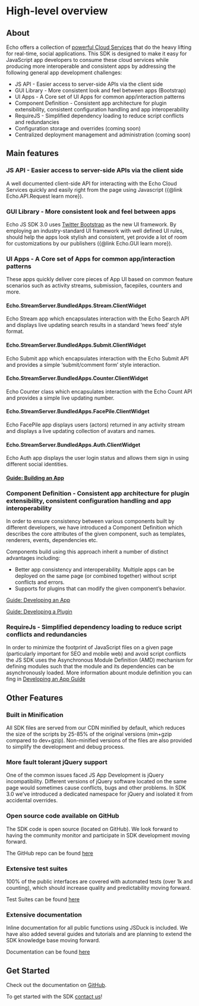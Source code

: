 # High-level overview

## About
Echo offers a collection of [powerful Cloud Services](http://aboutecho.com/WhatWeOffer/EchoPlatform) that do the heavy lifting for real-time, social applications. This SDK is designed to make it easy for JavaScript app developers to consume these cloud services while producing more interoperable and consistent apps by addressing the following general app development challenges:


- JS API - Easier access to server-side APIs via the client side
- GUI Library - More consistent look and feel between apps (Bootstrap)
- UI Apps - A Core set of UI Apps for common app/interaction patterns
- Component Definition - Consistent app architecture for plugin extensibility, consistent configuration handling and app interoperability
- RequireJS - Simplified dependency loading to reduce script conflicts and redundancies
- Configuration storage and overrides (coming soon)
- Centralized deployment management and administration (coming soon)

## Main features

### JS API - Easier access to server-side APIs via the client side
A well documented client-side API for interacting with the Echo Cloud Services quickly and easily right from the page using Javascript ({@link Echo.API.Request learn more}).

### GUI Library - More consistent look and feel between apps
Echo JS SDK 3.0 uses [Twitter Bootstrap](http://twitter.github.com/bootstrap/) as the new UI framework. By employing an industry-standard UI framework with well defined UI rules, should help the apps look stylish and consistent, yet provide a lot of room for customizations by our publishers ({@link Echo.GUI learn more}).

### UI Apps - A Core set of Apps for common app/interaction patterns
These apps quickly deliver core pieces of App UI based on common feature scenarios such as activity streams, submission, facepiles, counters and more.

#### Echo.StreamServer.BundledApps.Stream.ClientWidget
Echo Stream app which encapsulates interaction with the Echo Search API and displays live updating search results in a standard ‘news feed’ style format.

#### Echo.StreamServer.BundledApps.Submit.ClientWidget
Echo Submit app which encapsulates interaction with the Echo Submit API and provides a simple ‘submit/comment form’ style interaction.

#### Echo.StreamServer.BundledApps.Counter.ClientWidget
Echo Counter class which encapsulates interaction with the Echo Count API and provides a simple live updating number.

#### Echo.StreamServer.BundledApps.FacePile.ClientWidget
Echo FacePile app displays users (actors) returned in any activity stream and displays a live updating collection of avatars and names.

#### Echo.StreamServer.BundledApps.Auth.ClientWidget
Echo Auth app displays the user login status and allows them sign in using different social identities.

#### [Guide: Building an App](#!/guide/how_to_develop_app)

### Component Definition - Consistent app architecture for plugin extensibility, consistent configuration handling and app interoperability

In order to ensure consistency between various components built by different developers, we have introduced a Component Definition which describes the core attributes of the given component, such as templates, renderers, events, dependencies etc.

Components build using this approach inherit a number of distinct advantages including:

- Better app consistency and interoperability. Multiple apps can be deployed on the same page (or combined together) without script conflicts and errors.
- Supports for plugins that can modify the given component’s behavior.


[Guide: Developing an App](#!/guide/how_to_develop_app)

[Guide: Developing a Plugin](#!/guide/how_to_develop_plugin)

### RequireJs - Simplified dependency loading to reduce script conflicts and redundancies

In order to minimize the footprint of JavaScript files on a given page (particularly important for SEO and mobile web) and avoid script conflicts the JS SDK uses the Asynchronous Module Definition (AMD) mechanism for defining modules such that the module and its dependencies can be asynchronously loaded. More information abount module definition you can fing in [Developing an App Guide](#!/guide/how_to_develop_app)

## Other Features

### Built in Minification

All SDK files are served from our CDN minified by default, which reduces the size of the scripts by 25-85% of the original versions (min+gzip compared to dev+gzip). Non-minified versions of the files are also provided to simplify the development and debug process.

### More fault tolerant jQuery support

One of the common issues faced JS App Development is jQuery incompatibility. Different versions of jQuery software located on the same page would sometimes cause conflicts, bugs and other problems. In SDK 3.0 we’ve introduced a dedicated namespace for jQuery and isolated it from accidental overrides.

### Open source code available on GitHub

The SDK code is open source (located on GitHub). We look forward to having the community monitor and participate in SDK development moving forward.

The GitHub repo can be found [here](https://github.com/EchoAppsTeam/js-sdk/)

### Extensive test suites

100% of the public interfaces are covered with automated tests (over 1k and counting), which should increase quality and predictability moving forward.

Test Suites can be found [here](http://echoappsteam.github.io/js-sdk/tests/)

### Extensive documentation

Inline documentation for all public functions using JSDuck is included. We have also added several guides and tutorials and are planning to extend the SDK knowledge base moving forward.

Documentation can be found [here](http://echoappsteam.github.io/js-sdk/docs/)

## Get Started

Check out the documentation on [GitHub](http://echoappsteam.github.io/js-sdk/docs/).

To get started with the SDK [contact us](http://aboutecho.com/AboutEcho/Contact)!
